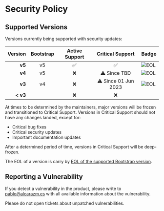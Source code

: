 # Security Policy

## Supported Versions

Versions currently being supported with security updates:

| Version     | Bootstrap | Active Support              | Critical Support            | Badge  |
| ----------: | :-------: | :-------------------------: | :-------------------------: | :----- |
| **v5**      | v5        | :white_check_mark:          | :white_check_mark:          | ![EOL](https://img.shields.io/endpoint?url=https%3A%2F%2Fpalcarazm.github.io%2Fbootstrap5-toggle%2Fapi%2Feol%2Fv5) |
| **v4**      | v5        | :x:                         | :warning: Since TBD         | ![EOL](https://img.shields.io/endpoint?url=https%3A%2F%2Fpalcarazm.github.io%2Fbootstrap5-toggle%2Fapi%2Feol%2Fv4) |
| **v3**      | v4        | :x:                         | :warning: Since 01 Jun 2023 | ![EOL](https://img.shields.io/endpoint?url=https%3A%2F%2Fpalcarazm.github.io%2Fbootstrap5-toggle%2Fapi%2Feol%2Fv3) |
| **< v3**    |           | :x:                         | :x:                         |  |

At times to be determined by the maintainers, major versions will be frozen and transitioned to Critical Support. Versions in Critical Support should not have any changes landed, except for:

- Critical bug fixes
- Critical security updates
- Important documentation updates

After a determined period of time, versions in Critical Support will be deep-frozen.

The EOL of a version is carry by [EOL of the supported Bootstrap version](https://endoflife.date/bootstrap).

## Reporting a Vulnerability

If you detect a vulnerability in the product, please write to pablo@alcarazm.es with all available information about the vulnerability. 

Please do not open tickets about unpatched vulnerabilities.
